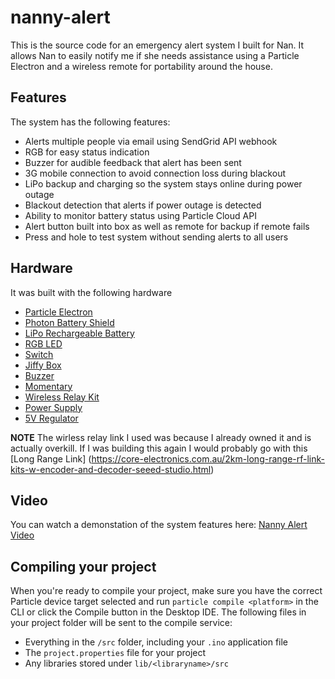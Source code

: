 # nanny-alert

This is the source code for an emergency alert system I built for Nan. It allows Nan to easily notify me if she needs assistance using a Particle Electron and a wireless remote for portability around the house.

## Features
The system has the following features:
- Alerts multiple people via email using SendGrid API webhook
- RGB for easy status indication
- Buzzer for audible feedback that alert has been sent
- 3G mobile connection to avoid connection loss during blackout
- LiPo backup and charging so the system stays online during power outage
- Blackout detection that alerts if power outage is detected
- Ability to monitor battery status using Particle Cloud API
- Alert button built into box as well as remote for backup if remote fails
- Press and hole to test system without sending alerts to all users

## Hardware
It was built with the following hardware
- [Particle Electron](https://core-electronics.com.au/electron-3g-kit.html)
- [Photon Battery Shield](https://core-electronics.com.au/sparkfun-photon-battery-shield.html)
- [LiPo Rechargeable Battery](https://core-electronics.com.au/polymer-lithium-ion-battery-2000mah-38459.html)
- [RGB LED](https://core-electronics.com.au/freetronics-8mm-rgb-led-common-cathode-8-pack-suitable-for-4x4x4-rgb-led-cube.html)
- [Switch](https://core-electronics.com.au/spdt-mini-power-switch.html)
- [Jiffy Box](https://www.jaycar.com.au/jiffy-case-imac-blue-ub5/p/HB6004)
- [Buzzer](https://www.jaycar.com.au/mini-piezo-buzzer-3-16v/p/AB3462)
- [Momentary](https://www.jaycar.com.au/red-miniature-pushbutton-spst-momentary-action-125v-1a-rating/p/SP0710)
- [Wireless Relay Kit](https://au.element14.com/rf-solutions/hornet-s1m/remote-control-sys-fm-1-ch-230vac/dp/1753336) 
- [Power Supply](https://core-electronics.com.au/12v-dc-2a-fixed-2-1mm-tip-appliance-plugpack.html)
- [5V Regulator](https://core-electronics.com.au/pololu-5v-5a-step-down-voltage-regulator-d24v50f5.html?utm_source=google_shopping&gclid=CjwKCAiA9qHhBRB2EiwA7poaeCX29ZiiBZVHP_ZPJ9Gr2UQZnmFLVK69j8wON8hODQ4hBC6V8qIDIxoCTMsQAvD_BwE)

**NOTE** The wirless relay link I used was because I already owned it and is actually overkill. If I was building this again I would probably go with this [Long Range Link] (https://core-electronics.com.au/2km-long-range-rf-link-kits-w-encoder-and-decoder-seeed-studio.html)

## Video
You can watch a demonstation of the system features here:
[Nanny Alert Video](https://saphi-my.sharepoint.com/:v:/g/personal/cameron_owen_saphi_com_au/EacVCGm-2VhGmgQSDRwlahcBsEhJkdWTj02UrcF2tH0-ZQ?e=yKbDGY)
## Compiling your project

When you're ready to compile your project, make sure you have the correct Particle device target selected and run `particle compile <platform>` in the CLI or click the Compile button in the Desktop IDE. The following files in your project folder will be sent to the compile service:

- Everything in the `/src` folder, including your `.ino` application file
- The `project.properties` file for your project
- Any libraries stored under `lib/<libraryname>/src`

